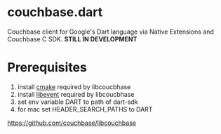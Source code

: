 # couchbase.dart
Couchbase client for Google's Dart language via Native Extensions and Couchbase C SDK. **STILL IN DEVELOPMENT**

# Prerequisites
1. install [cmake](https://cmake.org) required by libcoucbhase
2. install [libevent](https://github.com/libevent/libevent) required by libcoucbhase
3. set env variable DART to path of dart-sdk
4. for mac set HEADER_SEARCH_PATHS to DART

https://github.com/couchbase/libcouchbase